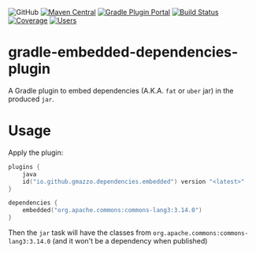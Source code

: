 ![GitHub](https://img.shields.io/github/license/gmazzo/gradle-embedded-dependencies-plugin)
[![Maven Central](https://img.shields.io/maven-central/v/io.github.gmazzo.dependencies.embedded/io.github.gmazzo.dependencies.embedded.gradle.plugin)](https://central.sonatype.com/artifact/io.github.gmazzo.dependencies.embedded/io.github.gmazzo.dependencies.embedded.gradle.plugin)
[![Gradle Plugin Portal](https://img.shields.io/gradle-plugin-portal/v/io.github.gmazzo.dependencies.embedded)](https://plugins.gradle.org/plugin/io.github.gmazzo.dependencies.embedded)
[![Build Status](https://github.com/gmazzo/gradle-embedded-dependencies-plugin/actions/workflows/ci-cd.yaml/badge.svg)](https://github.com/gmazzo/gradle-embedded-dependencies-plugin/actions/workflows/ci-cd.yaml)
[![Coverage](https://codecov.io/gh/gmazzo/gradle-embedded-dependencies-plugin/branch/main/graph/badge.svg?token=D5cDiPWvcS)](https://codecov.io/gh/gmazzo/gradle-embedded-dependencies-plugin)
[![Users](https://img.shields.io/badge/users_by-Sourcegraph-purple)](https://sourcegraph.com/search?q=content:io.github.gmazzo.dependencies.embedded+-repo:github.com/gmazzo/gradle-embedded-dependencies-plugin)

# gradle-embedded-dependencies-plugin
A Gradle plugin to embed dependencies (A.K.A. `fat` or `uber` jar) in the produced `jar`.

# Usage
Apply the plugin:
```kotlin
plugins {
    java
    id("io.github.gmazzo.dependencies.embedded") version "<latest>" 
}

dependencies {
    embedded("org.apache.commons:commons-lang3:3.14.0")
}
```

Then the `jar` task will have the classes from `org.apache.commons:commons-lang3:3.14.0` (and it won't be a dependency when published)
